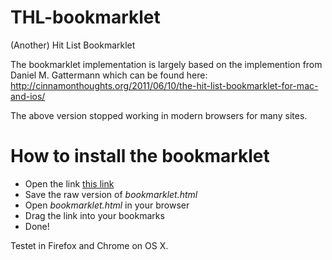 THL-bookmarklet
===============

(Another) Hit List Bookmarklet

The bookmarklet implementation is largely based on the implemention from Daniel M. Gattermann which can be found here: http://cinnamonthoughts.org/2011/06/10/the-hit-list-bookmarklet-for-mac-and-ios/

The above version stopped working in modern browsers for many sites. 

# How to install the bookmarklet
- Open the link [this link](bookmarklet.html)
- Save the raw version of *bookmarklet.html* 
- Open *bookmarklet.html* in your browser
- Drag the link into your bookmarks
- Done!

Testet in Firefox and Chrome on OS X.








